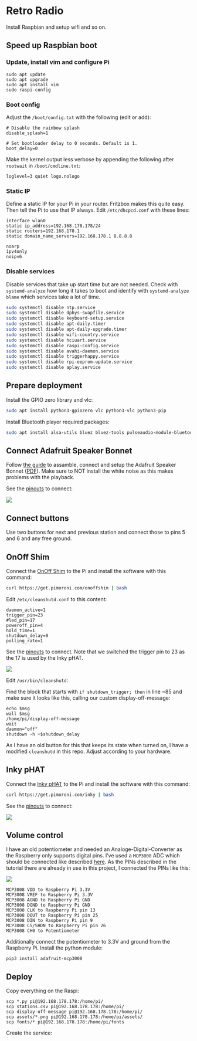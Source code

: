 # Retro Radio

Install Raspbian and setup wifi and so on.

## Speed up Raspbian boot

### Update, install vim and configure Pi

```
sudo apt update
sudo apt upgrade
sudo apt install vim
sudo raspi-config
```

### Boot config

Adjust the `/boot/config.txt` with the following (edit or add):

```
# Disable the rainbow splash
disable_splash=1

# Set bootloader delay to 0 seconds. Default is 1.
boot_delay=0
```

Make the kernel output less verbose by appending the following after `rootwait` in `/boot/cmdline.txt`:

```
loglevel=3 quiet logo.nologo
```

### Static IP

Define a static IP for your Pi in your router. Fritzbox makes this quite easy. Then tell the Pi to use that IP always. Edit `/etc/dhcpcd.conf` with these lines:

```
interface wlan0
static ip_address=192.168.178.178/24
static routers=192.168.178.1
static domain_name_servers=192.168.178.1 8.8.8.8

noarp
ipv4only
noipv6
```

### Disable services

Disable services that take up start time but are not needed. Check with `systemd-analyze` how long it takes to boot and identify with `systemd-analyze blame` which services take a lot of time.

```sh
sudo systemctl disable ntp.service
sudo systemctl disable dphys-swapfile.service
sudo systemctl disable keyboard-setup.service
sudo systemctl disable apt-daily.timer
sudo systemctl disable apt-daily-upgrade.timer
sudo systemctl disable wifi-country.service
sudo systemctl disable hciuart.service
sudo systemctl disable raspi-config.service
sudo systemctl disable avahi-daemon.service
sudo systemctl disable triggerhappy.service
sudo systemctl disable rpi-eeprom-update.service
sudo systemctl disable aplay.service
```

## Prepare deployment

Install the GPIO zero library and vlc:

```sh
sudo apt install python3-gpiozero vlc python3-vlc python3-pip
```

Install Bluetooth player required packages:

```sh
sudo apt install alsa-utils bluez bluez-tools pulseaudio-module-bluetooth python3-gst-1.0 gstreamer1.0-pulseaudio gstreamer1.0-tools gstreamer1.0-alsa gstreamer1.0-plugins-base gstreamer1.0-plugins-good gstreamer1.0-plugins-bad
```

## Connect Adafruit Speaker Bonnet

Follow [the guide](https://learn.adafruit.com/adafruit-speaker-bonnet-for-raspberry-pi?view=all) to assamble, connect and setup the Adafruit Speaker Bonnet ([PDF](docs/adafruit-speaker-bonnet.pdf)). Make sure to NOT install the white noise as this makes problems with the playback.

See the [pinouts](https://pinout.xyz/pinout/speaker_bonnet#) to connect:

![](docs/adafruit-speaker-bonnet.png)

## Connect buttons

Use two buttons for next and previous station and connect those to pins 5 and 6 and any free ground.

## OnOff Shim

Connect the [OnOff Shim](https://shop.pimoroni.com/products/onoff-shim) to the Pi and install the software with this command:

```sh
curl https://get.pimoroni.com/onoffshim | bash
```

Edit `/etc/cleanshutd.conf` to this content:

```
daemon_active=1
trigger_pin=23
#led_pin=17
poweroff_pin=4
hold_time=1
shutdown_delay=0
polling_rate=1
```

See the [pinouts](https://pinout.xyz/pinout/onoff_shim#) to connect. Note that we switched the trigger pin to 23 as the 17 is used by the Inky pHAT.

![](docs/onoff-shim.png)

Edit `/usr/bin/cleanshutd`:

Find the block that starts with `if shutdown_trigger; then` in line ~85 and make sure it looks like this, calling our custom display-off-message:

```
echo $msg
wall $msg
/home/pi/display-off-message
wait
daemon="off"
shutdown -h +$shutdown_delay
```

As I have an old button for this that keeps its state when turned on, I have a modified `cleanshutd` in this repo. Adjust according to your hardware.

## Inky pHAT

Connect the [Inky pHAT](https://shop.pimoroni.com/products/inky-phat?variant=12549254217811) to the Pi and install the software with this command:

```sh
curl https://get.pimoroni.com/inky | bash
```

See the [pinouts](https://pinout.xyz/pinout/inky_phat#) to connect:

![](docs/inky-phat.png)

## Volume control

I have an old potentiometer and needed an Analoge-Digital-Converter as the Raspberry only supports digital pins. I’ve used a `MCP3008` ADC which should be connected like described [here](https://www.digikey.com/en/maker/projects/raspberry-pi-analog-to-digital-converters/72388f5f1a0843418130f56c53a1276c). As the PINs described in the tutorial there are already in use in this project, I connected the PINs like this:

![](docs/mcp3008.png)

```
MCP3008 VDD to Raspberry Pi 3.3V
MCP3008 VREF to Raspberry Pi 3.3V
MCP3008 AGND to Raspberry Pi GND
MCP3008 DGND to Raspberry Pi GND
MCP3008 CLK to Raspberry Pi pin 13
MCP3008 DOUT to Raspberry Pi pin 25
MCP3008 DIN to Raspberry Pi pin 9
MCP3008 CS/SHDN to Raspberry Pi pin 26
MCP3008 CH0 to Potentiometer
```

Additionally connect the potentiometer to 3.3V and ground from the Raspberry Pi.
Install the python module:

```
pip3 install adafruit-mcp3008
```

## Deploy

Copy everything on the Raspi:

```
scp *.py pi@192.168.178.178:/home/pi/
scp stations.csv pi@192.168.178.178:/home/pi/
scp display-off-message pi@192.168.178.178:/home/pi/
scp assets/*.png pi@192.168.178.178:/home/pi/assets/
scp fonts/* pi@192.168.178.178:/home/pi/fonts
```

Create the service:

```

```